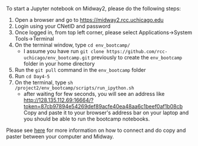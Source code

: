 To start a Jupyter notebook on Midway2, please do the following steps:
1. Open a browser and go to https://midway2.rcc.uchicago.edu
2. Login using your CNetID and password
3. Once logged in, from top left corner, please select Applications->System Tools->Terminal
4. On the terminal window, type `cd env_bootcamp/`
     * I assume you have run `git clone https://github.com/rcc-uchicago/env_bootcamp.git` previously to 
  create the `env_bootcamp` folder in your home directory
5. Run the `git pull` command in the `env_bootcamp` folder
6. Run `cd Day4-5`
7. On the terminal, type `sh /project2/env_bootcamp/scripts/run_ipython.sh`
     * after waiting for few seconds, you will see an address like 
  http://128.135.112.69:16664/?token=87cb97894e54269def89acfe40ea48aa6c1beef0af1b08cb Copy and paste it to your browser's
  address bar on your laptop and you should be able to run the bootcamp notebooks.
  
  Please see [here](https://rcc.uchicago.edu/docs/connecting/index.html#connecting-with-thinlinc) for more information 
  on how to connect and do copy and paster between your computer and Midway.
